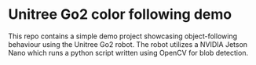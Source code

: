 # Unitree Go2 color following demo

This repo contains a simple demo project showcasing object-following behaviour using the Unitree Go2 robot. The robot utilizes a NVIDIA Jetson Nano which runs a python script written using OpenCV for blob detection.
